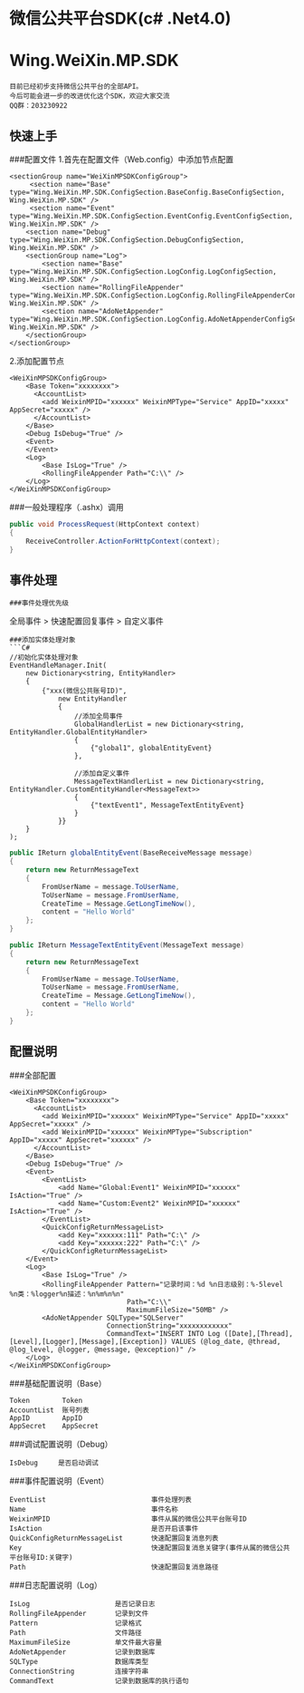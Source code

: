 微信公共平台SDK(c# .Net4.0)
==================
Wing.WeiXin.MP.SDK
==================
```
目前已经初步支持微信公共平台的全部API。
今后可能会进一步的改进优化这个SDK，欢迎大家交流
QQ群：203230922
```

快速上手
----------------
###配置文件
1.首先在配置文件（Web.config）中添加节点配置
```
<sectionGroup name="WeiXinMPSDKConfigGroup">
     <section name="Base" type="Wing.WeiXin.MP.SDK.ConfigSection.BaseConfig.BaseConfigSection, Wing.WeiXin.MP.SDK" />
     <section name="Event" type="Wing.WeiXin.MP.SDK.ConfigSection.EventConfig.EventConfigSection, Wing.WeiXin.MP.SDK" />
    <section name="Debug" type="Wing.WeiXin.MP.SDK.ConfigSection.DebugConfigSection, Wing.WeiXin.MP.SDK" />
    <sectionGroup name="Log">
        <section name="Base" type="Wing.WeiXin.MP.SDK.ConfigSection.LogConfig.LogConfigSection, Wing.WeiXin.MP.SDK" />
        <section name="RollingFileAppender" type="Wing.WeiXin.MP.SDK.ConfigSection.LogConfig.RollingFileAppenderConfigSection, Wing.WeiXin.MP.SDK" />
        <section name="AdoNetAppender" type="Wing.WeiXin.MP.SDK.ConfigSection.LogConfig.AdoNetAppenderConfigSection, Wing.WeiXin.MP.SDK" />
    </sectionGroup>
</sectionGroup>
```

2.添加配置节点
```
<WeiXinMPSDKConfigGroup>
    <Base Token="xxxxxxxx">
      <AccountList>
        <add WeixinMPID="xxxxxx" WeixinMPType="Service" AppID="xxxxx" AppSecret="xxxxx" />
      </AccountList>
    </Base>
    <Debug IsDebug="True" />
    <Event>
    </Event>
    <Log>
        <Base IsLog="True" />
        <RollingFileAppender Path="C:\\" />
    </Log>
</WeiXinMPSDKConfigGroup>
```

###一般处理程序（.ashx）调用
```C#
public void ProcessRequest(HttpContext context)
{
    ReceiveController.ActionForHttpContext(context);
}
```

事件处理
----------------
```
###事件处理优先级
```
全局事件 > 快速配置回复事件 > 自定义事件
```
###添加实体处理对象
```C#
//初始化实体处理对象
EventHandleManager.Init(
    new Dictionary<string, EntityHandler>
    {
        {"xxx(微信公共账号ID)", 
            new EntityHandler
            {
                //添加全局事件
                GlobalHandlerList = new Dictionary<string, EntityHandler.GlobalEntityHandler>
                {
                    {"global1", globalEntityEvent}
                }, 

                //添加自定义事件
                MessageTextHandlerList = new Dictionary<string, EntityHandler.CustomEntityHandler<MessageText>>
                {
                    {"textEvent1", MessageTextEntityEvent}
                }
            }}
    }
);
```

```C#
public IReturn globalEntityEvent(BaseReceiveMessage message)
{
    return new ReturnMessageText
    {
        FromUserName = message.ToUserName,
        ToUserName = message.FromUserName,
        CreateTime = Message.GetLongTimeNow(),
        content = "Hello World"
    };
}
```

```C#
public IReturn MessageTextEntityEvent(MessageText message)
{
    return new ReturnMessageText
    {
        FromUserName = message.ToUserName,
        ToUserName = message.FromUserName,
        CreateTime = Message.GetLongTimeNow(),
        content = "Hello World"
    };
}
```

配置说明
----------------
###全部配置
```
<WeiXinMPSDKConfigGroup>
    <Base Token="xxxxxxxx">
      <AccountList>
        <add WeixinMPID="xxxxxx" WeixinMPType="Service" AppID="xxxxx" AppSecret="xxxxx" />
        <add WeixinMPID="xxxxxx" WeixinMPType="Subscription" AppID="xxxxx" AppSecret="xxxxxx" />
      </AccountList>
    </Base>
    <Debug IsDebug="True" />
    <Event>
        <EventList>
            <add Name="Global:Event1" WeixinMPID="xxxxxx" IsAction="True" />
            <add Name="Custom:Event2" WeixinMPID="xxxxxx" IsAction="True" />
        </EventList>
        <QuickConfigReturnMessageList>
            <add Key="xxxxxx:111" Path="C:\" />
            <add Key="xxxxxx:222" Path="C:\" />
        </QuickConfigReturnMessageList>
    </Event>
    <Log>
        <Base IsLog="True" />
        <RollingFileAppender Pattern="记录时间：%d %n日志级别：%-5level %n类：%logger%n描述：%n%m%n%n" 
                             Path="C:\\"
                             MaximumFileSize="50MB" />
        <AdoNetAppender SQLType="SQLServer"
                        ConnectionString="xxxxxxxxxxxx"
                        CommandText="INSERT INTO Log ([Date],[Thread],[Level],[Logger],[Message],[Exception]) VALUES (@log_date, @thread, @log_level, @logger, @message, @exception)" />
    </Log>
</WeiXinMPSDKConfigGroup>
```
###基础配置说明（Base）
```
Token        Token
AccountList  账号列表
AppID        AppID
AppSecret    AppSecret

```
###调试配置说明（Debug）
```
IsDebug     是否启动调试
```
###事件配置说明（Event）
```
EventList                          事件处理列表
Name                               事件名称
WeixinMPID                         事件从属的微信公共平台账号ID
IsAction                           是否开启该事件
QuickConfigReturnMessageList       快速配置回复消息列表
Key                                快速配置回复消息关键字(事件从属的微信公共平台账号ID:关键字)
Path                               快速配置回复消息路径
```
###日志配置说明（Log）
```
IsLog                     是否记录日志
RollingFileAppender       记录到文件
Pattern                   记录格式
Path                      文件路径
MaximumFileSize           单文件最大容量
AdoNetAppender            记录到数据库
SQLType                   数据库类型
ConnectionString          连接字符串
CommandText               记录到数据库的执行语句
```